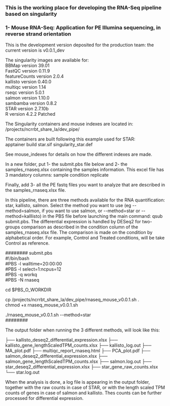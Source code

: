 ### This is the working place for developing the RNA-Seq pipeline based on singularity

### 1- Mouse RNA-Seq: Application for PE Illumina sequencing, in reverse strand orientation

This is the development version deposited for the production team: the current version is v0.0.1_dev

The singularity images are available for:  
BBMap version 39.01  
FastQC version 0.11.9  
featureCounts version 2.0.4  
kallisto version 0.40.0  
multiqc version 1.14  
rseqc version 5.0.1  
salmon version 1.10.0  
sambamba version 0.8.2  
STAR version 2.7.10b  
R version 4.2.2 Patched     


The Singularity containers and mouse indexes are located in:
/projects/ncrrbt_share_la/dev_pipe/

The containers are built following this example used for STAR:  
apptainer build star.sif singularity_star.def

See mouse_indexes for details on how the different indexes are made.

   
In a new folder, put 1- the submit.pbs file below and 2- the samples_rnaseq.xlsx containing the samples information.
This excel file has 3 mandatory columns: sample   condition   replicate   

Finally, add 3- all the PE fastq files you want to analyze that are described in the samples_rnaseq.xlsx file.

In this pipeline, there are three methods available for the RNA quantification: star, kallisto, salmon. Select the method you want to use (eg --method=salmon, if you want to use salmon, or --method=star or --method=kalllisto) in the PBS file before launching the main command: qsub submit.pbs.
The differential expression is handled by DESeq2 for two-groups comparison as described in the condition column of the samples_rnaseq.xlsx file. 
The comparison is made on the condition by alphabetical order. For example, Control and Treated conditions, will be take Control as reference.

######## submit.pbs  
#!/bin/bash  
#PBS -l walltime=20:00:00   
#PBS -l select=1:ncpus=12      
#PBS -q workq  
#PBS -N rnaseq   

cd $PBS_O_WORKDIR   

cp /projects/ncrrbt_share_la/dev_pipe/rnaseq_mouse_v0.0.1.sh .  
chmod +x rnaseq_mouse_v0.0.1.sh

./rnaseq_mouse_v0.0.1.sh --method=star   
######## 

The output folder when running the 3 different methods, will look like this:

├── kallisto_deseq2_differential_expression.xlsx
├── kallisto_gene_lengthScaledTPM_counts.xlsx
├── kallisto_log.out
├── MA_plot.pdf
├── multiqc_report_rnaseq.html
├── PCA_plot.pdf
├── salmon_deseq2_differential_expression.xlsx
├── salmon_gene_lengthScaledTPM_counts.xlsx
├── salmon.log.out
├── star_deseq2_differential_expression.xlsx
├── star_gene_raw_counts.xlsx
└── star.log.out  



When the analysis is done, a log file is appearing in the output folder, together with the raw counts in case of STAR, or with the length scaled TPM counts of genes in case of salmon and kallisto. Thes counts can be further processed for differential expression.
 
